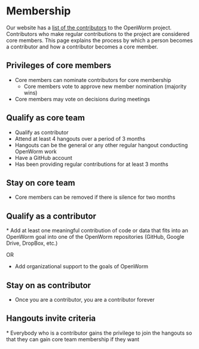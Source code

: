 Membership
==========

Our website has a [list of the contributors](http://www.openworm.org/people.html) to the OpenWorm project. Contributors who make regular contributions to the project are considered core members. This page explains the process by which a person becomes a contributor and how a contributor becomes a core member.

Privileges of core members
--------------------------

-   Core members can nominate contributors for core membership
    -   Core members vote to approve new member nomination (majority wins)
-   Core members may vote on decisions during meetings

Qualify as core team
--------------------

-   Qualify as contributor
-   Attend at least 4 hangouts over a period of 3 months
-   Hangouts can be the general or any other regular hangout conducting OpenWorm work
-   Have a GitHub account
-   Has been providing regular contributions for at least 3 months

Stay on core team
-----------------

-   Core members can be removed if there is silence for two months

Qualify as a contributor
------------------------

\* Add at least one meaningful contribution of code or data that fits into an OpenWorm goal into one of the OpenWorm repositories (GitHub, Google Drive, DropBox, etc.)

OR

-   Add organizational support to the goals of OpenWorm

Stay on as contributor
----------------------

-   Once you are a contributor, you are a contributor forever

Hangouts invite criteria
------------------------

\* Everybody who is a contributor gains the privilege to join the hangouts so that they can gain core team membership if they want
